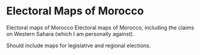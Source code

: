 # Electoral Maps of Morocco
Electoral maps of Morocco Electoral maps of Morocco, including the claims on Western Sahara (which I am personally against).

Should include maps for legislative and regional elections.
